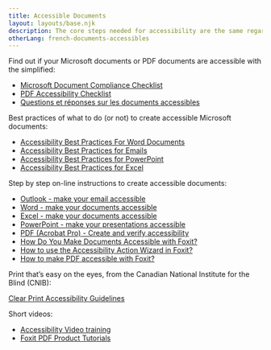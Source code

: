 ```yaml
---
title: Accessible Documents
layout: layouts/base.njk
description: The core steps needed for accessibility are the same regardless of whether your document is in HTML, Microsoft Word, Adobe PDF, or another document format. To assist you in making all your documents accessible, we have gathered various resources.
otherLang: french-documents-accessibles
---
```

Find out if your Microsoft documents or PDF documents are accessible with the simplified:

*   [Microsoft Document Compliance Checklist](./ms-doc-compliance-checklist/)
*   [PDF Accessibility Checklist](./pdf-accessibility-checklist/)
*   [Questions et réponses sur les documents accessibles](./accessible-documents-questions-answers)

Best practices of what to do (or not) to create accessible Microsoft documents:

*   [Accessibility Best Practices For Word Documents](./best-practices-word/)
*   [Accessibility Best Practices for Emails](./best-practices-outlook/)
*   [Accessibility Best Practices for PowerPoint](./best-practices-powerpoint/)
*   [Accessibility Best Practices for Excel](./best-practices-excel/)

Step by step on-line instructions to create accessible documents:

*   [Outlook - make your email accessible](https://support.microsoft.com/en-us/office/make-your-outlook-email-accessible-to-people-with-disabilities-71ce71f4-7b15-4b7a-a2e3-cf91721bbacb?ui=en-us&rs=en-us&ad=us)
*   [Word - make your documents accessible](https://support.microsoft.com/en-us/office/make-your-word-documents-accessible-to-people-with-disabilities-d9bf3683-87ac-47ea-b91a-78dcacb3c66d?ui=en-us&rs=en-us&ad=us)
*   [Excel - make your documents accessible](https://support.microsoft.com/en-us/office/make-your-excel-documents-accessible-to-people-with-disabilities-6cc05fc5-1314-48b5-8eb3-683e49b3e593?ui=en-us&rs=en-us&ad=us)
*   [PowerPoint - make your presentations accessible](https://support.microsoft.com/en-us/office/make-your-powerpoint-presentations-accessible-to-people-with-disabilities-6f7772b2-2f33-4bd2-8ca7-dae3b2b3ef25?ui=en-us&rs=en-us&ad=us)
*   [PDF (Acrobat Pro) - Create and verify accessibility](https://helpx.adobe.com/ca/acrobat/using/create-verify-pdf-accessibility.html)
*   [How Do You Make Documents Accessible with Foxit?](https://www.foxit.com/solution/accessibility/)
*   [How to use the Accessibility Action Wizard in Foxit?](https://www.foxit.com/blog/use-action-wizard-to-automatically-make-pdfs-508-compliant/)
*   [How to make PDF accessible with Foxit?](https://webaim.org/techniques/foxit/)

Print that’s easy on the eyes, from the Canadian National Institute for the Blind (CNIB):

[Clear Print Accessibility Guidelines](https://cnib.ca/sites/default/files/2018-07/CNIB%20Clear%20Print%20Guide.pdf)

Short videos:

*   [Accessibility Video training](https://support.microsoft.com/en-us/office/accessibility-video-training-71572a1d-5656-4e01-8fce-53e35c3caaf4)
*   [Foxit PDF Product Tutorials](https://www.foxitsoftware.com/support/tutorial/?from=foxit%20phantompdf_business&utm_source=client-app)
